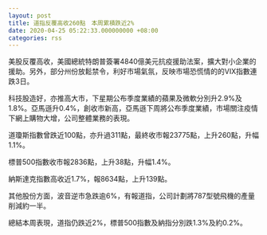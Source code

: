 ```yaml
---
layout: post
title: 道指反覆高收260點　本周累積跌近2%
date: 2020-04-25 05:22:33.000000000 +08:00
categories: rss
---
```


美股反覆高收，美國總統特朗普簽署4840億美元抗疫援助法案，擴大對小企業的援助。另外，部分州份放鬆禁令，利好市場氣氛，反映市場恐慌情的的VIX指數連跌3日。

科技股造好，亦推高大市，下星期公布季度業績的蘋果及微軟分別升2.9%及1.8%。亞馬遜升0.4%，創收市新高，亞馬遜下周將公布季度業績，市場關注疫情下網上購物大增，公司整體業務的表現。

道瓊斯指數曾跌近100點，亦升過311點，最終收市報23775點，上升260點，升幅1.1%。

標普500指數收市報2836點，上升38點，升幅1.4%。

納斯達克指數高收近1.7%，報8634點，上升139點。

其他股份方面，波音逆市急跌逾6%，有報道指，公司計劃將787型號飛機的產量削減約一半。

總結本周表現，道指仍跌近2%，標普500指數及納指分別跌1.3%及約0.2%。
